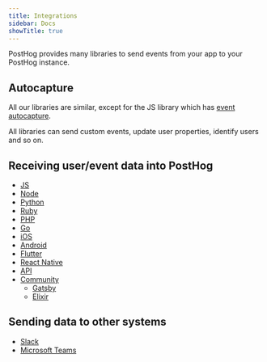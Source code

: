 ```yaml
---
title: Integrations
sidebar: Docs
showTitle: true
---
```


PostHog provides many libraries to send events from your app to your PostHog instance.

## Autocapture

All our libraries are similar, except for the JS library which has [event autocapture](/docs/features/events#autocapture-event-tracking).

All libraries can send custom events, update user properties, identify users and so on.

## Receiving user/event data into PostHog

- [JS](/docs/integrations/js-integration)
- [Node](/docs/integrations/node-integration)
- [Python](/docs/integrations/python-integration)
- [Ruby](/docs/integrations/ruby-integration)
- [PHP](/docs/integrations/php-integration)
- [Go](/docs/integrations/go-integration)
- [iOS](/docs/integrations/ios-integration)
- [Android](/docs/integrations/android-integration)
- [Flutter](/docs/integrations/flutter-integration)
- [React Native](/docs/integrations/react-native-integration)
- [API](/docs/integrations/api)
- [Community](/docs/integrations/community)
  - [Gatsby](/docs/integrations/gatsby-integration)
  - [Elixir](/docs/integrations/elixir-integration)

## Sending data to other systems

- [Slack](/docs/integrations/slack)
- [Microsoft Teams](/docs/integrations/microsoft-teams)
